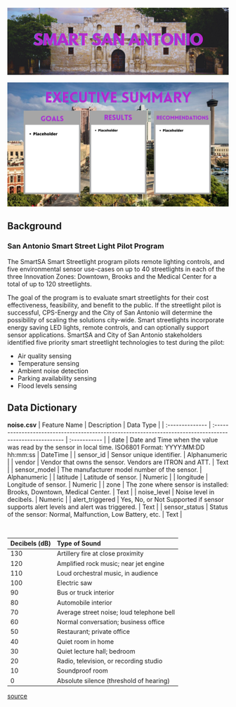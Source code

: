 ![header](./visuals/header.png)

![exec-summary](./visuals/executive_summary.png)

## Background

### San Antonio Smart Street Light Pilot Program

The SmartSA Smart Streetlight program pilots remote lighting controls, and five environmental sensor use-cases on up to 40 streetlights in each of the three Innovation Zones: Downtown, Brooks and the Medical Center for a total of up to 120 streetlights.

The goal of the program is to evaluate smart streetlights for their cost effectiveness, feasibility, and benefit to the public. If the streetlight pilot is successful, CPS-Energy and the City of San Antonio will determine the possibility of scaling the solutions city-wide. Smart streetlights incorporate energy saving LED lights, remote controls, and can optionally support sensor applications. SmartSA and City of San Antonio stakeholders identified five priority smart streetlight technologies to test during the pilot:
- Air quality sensing
- Temperature sensing
- Ambient noise detection
- Parking availability sensing
- Flood levels sensing


## Data Dictionary
**noise.csv**
| Feature Name    | Description                                                                                              | Data Type    |
| :-------------- | :------------------------------------------------------------------------------------------------------- | :----------- |
| date            | Date and Time when the value was read by the sensor in local time. ISO6801 Format: YYYY:MM:DD hh:mm:ss   | DateTime     |
| sensor_id       | Sensor unique identifier.                                                                                | Alphanumeric |
| vendor          | Vendor that owns the sensor. Vendors are ITRON and ATT.                                                  | Text         |
| sensor_model    | The manufacturer model number of the sensor.                                                             | Alphanumeric |
| latitude        | Latitude of sensor.                                                                                      | Numeric      |
| longitude       | Longitude of sensor.                                                                                     | Numeric      |
| zone            | The zone where sensor is installed: Brooks, Downtown, Medical Center.                                    | Text         |
| noise_level     | Noise level in decibels.                                                                                 | Numeric      |
| alert_triggered | Yes, No, or Not Supported if sensor supports alert levels and alert was triggered.                       | Text         |
| sensor_status   | Status of the sensor: Normal, Malfunction, Low Battery, etc.                                             | Text         |

<br>

| Decibels (dB) | Type of Sound                                         |
| :------- | :---------------------------------------------------- |
| 130      | Artillery fire at close proximity                     |
| 120      | Amplified rock music; near jet engine                 |
| 110      | Loud orchestral music, in audience                    |
| 100      | Electric saw                                          |
| 90       | Bus or truck interior                                 |
| 80       | Automobile interior                                   |
| 70       | Average street noise; loud telephone bell             |
| 60       | Normal conversation; business office                  |
| 50       | Restaurant; private office                            |
| 40       | Quiet room in home                                    |
| 30       | Quiet lecture hall; bedroom                           |
| 20       | Radio, television, or recording studio                |
| 10       | Soundproof room                                       |
| 0        | Absolute silence (threshold of hearing)               |

[source](https://www.britannica.com/science/sound-physics/The-decibel-scale)
